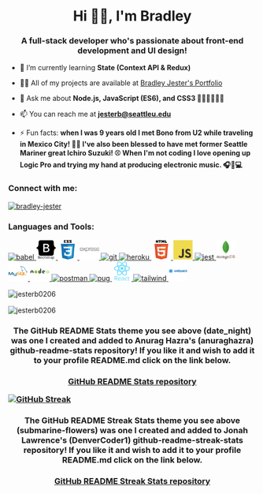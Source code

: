 <h1 align="center">Hi 👋🏼, I'm Bradley</h1>
<h3 align="center">A full-stack developer who's passionate about front-end development and UI design!</h3>

- 🌱 I’m currently learning **State (Context API & Redux)**

- 👨‍💻 All of my projects are available at [Bradley Jester's Portfolio](https://jesterb0206.github.io/react-portfolio/)

- 💬 Ask me about **Node.js, JavaScript (ES6), and CSS3 🧙🏼‍♂️👨🏼‍🎨**

- 📫 You can reach me at **jesterb@seattleu.edu**

- ⚡ Fun facts: **when I was 9 years old I met Bono from U2 while traveling in Mexico City! 🎤😎 I've also been blessed to have met former Seattle Mariner great Ichiro Suzuki! ⚾️ When I'm not coding I love opening up Logic Pro and trying my hand at producing electronic music. 🎧🎹💻**

<h3 align="left">Connect with me:</h3>
<p align="left">
<a href="https://linkedin.com/in/bradley-jester" target="blank"><img align="center" src="https://raw.githubusercontent.com/rahuldkjain/github-profile-readme-generator/master/src/images/icons/Social/linked-in-alt.svg" alt="bradley-jester" height="30" width="40" /></a>
</p>

<h3 align="left">Languages and Tools:</h3>
<p align="left"> <a href="https://babeljs.io/" target="_blank" rel="noreferrer"> <img src="https://www.vectorlogo.zone/logos/babeljs/babeljs-icon.svg" alt="babel" width="40" height="40"/> </a> <a href="https://getbootstrap.com" target="_blank" rel="noreferrer"> <img src="https://raw.githubusercontent.com/devicons/devicon/master/icons/bootstrap/bootstrap-plain-wordmark.svg" alt="bootstrap" width="40" height="40"/> </a> <a href="https://www.w3schools.com/css/" target="_blank" rel="noreferrer"> <img src="https://raw.githubusercontent.com/devicons/devicon/master/icons/css3/css3-original-wordmark.svg" alt="css3" width="40" height="40"/> </a> <a href="https://expressjs.com" target="_blank" rel="noreferrer"> <img src="https://raw.githubusercontent.com/devicons/devicon/master/icons/express/express-original-wordmark.svg" alt="express" width="40" height="40"/> </a> <a href="https://git-scm.com/" target="_blank" rel="noreferrer"> <img src="https://www.vectorlogo.zone/logos/git-scm/git-scm-icon.svg" alt="git" width="40" height="40"/> </a> <a href="https://heroku.com" target="_blank" rel="noreferrer"> <img src="https://www.vectorlogo.zone/logos/heroku/heroku-icon.svg" alt="heroku" width="40" height="40"/> </a> <a href="https://www.w3.org/html/" target="_blank" rel="noreferrer"> <img src="https://raw.githubusercontent.com/devicons/devicon/master/icons/html5/html5-original-wordmark.svg" alt="html5" width="40" height="40"/> </a> <a href="https://developer.mozilla.org/en-US/docs/Web/JavaScript" target="_blank" rel="noreferrer"> <img src="https://raw.githubusercontent.com/devicons/devicon/master/icons/javascript/javascript-original.svg" alt="javascript" width="40" height="40"/> </a> <a href="https://jestjs.io" target="_blank" rel="noreferrer"> <img src="https://www.vectorlogo.zone/logos/jestjsio/jestjsio-icon.svg" alt="jest" width="40" height="40"/> </a> <a href="https://www.mongodb.com/" target="_blank" rel="noreferrer"> <img src="https://raw.githubusercontent.com/devicons/devicon/master/icons/mongodb/mongodb-original-wordmark.svg" alt="mongodb" width="40" height="40"/> </a> <a href="https://www.mysql.com/" target="_blank" rel="noreferrer"> <img src="https://raw.githubusercontent.com/devicons/devicon/master/icons/mysql/mysql-original-wordmark.svg" alt="mysql" width="40" height="40"/> </a> <a href="https://nodejs.org" target="_blank" rel="noreferrer"> <img src="https://raw.githubusercontent.com/devicons/devicon/master/icons/nodejs/nodejs-original-wordmark.svg" alt="nodejs" width="40" height="40"/> </a> <a href="https://postman.com" target="_blank" rel="noreferrer"> <img src="https://www.vectorlogo.zone/logos/getpostman/getpostman-icon.svg" alt="postman" width="40" height="40"/> </a> <a href="https://pugjs.org" target="_blank" rel="noreferrer"> <img src="https://cdn.worldvectorlogo.com/logos/pug.svg" alt="pug" width="40" height="40"/> </a> <a href="https://reactjs.org/" target="_blank" rel="noreferrer"> <img src="https://raw.githubusercontent.com/devicons/devicon/master/icons/react/react-original-wordmark.svg" alt="react" width="40" height="40"/> </a> <a href="https://tailwindcss.com/" target="_blank" rel="noreferrer"> <img src="https://www.vectorlogo.zone/logos/tailwindcss/tailwindcss-icon.svg" alt="tailwind" width="40" height="40"/> </a> <a href="https://webpack.js.org" target="_blank" rel="noreferrer"> <img src="https://raw.githubusercontent.com/devicons/devicon/d00d0969292a6569d45b06d3f350f463a0107b0d/icons/webpack/webpack-original-wordmark.svg" alt="webpack" width="40" height="40"/> </a> </p>

<p><img align="center" src="https://github-readme-stats-git-masterrstaa-rickstaa.vercel.app/api/top-langs?username=jesterb0206&hide_border=true&border_radius=5&theme=gruvbox&locale=en&show_icons=true&layout=compact&langs_count=10" alt="jesterb0206" /></p>

<p><img align="center" src="https://github-readme-stats-git-masterrstaa-rickstaa.vercel.app/api?username=jesterb0206&hide_border=true&border_radius=5&theme=date_night&locale=en&show_icons=true" alt="jesterb0206" /></p>

<h3 align="center"> The GitHub README Stats theme you see above (date_night) was one I created and added to Anurag Hazra's (anuraghazra) github-readme-stats repository! If you like it and wish to add it to your profile README.md click on the link below.<h3>

<p align="center"> <a href="https://github.com/anuraghazra/github-readme-stats" target="_blank" rel="noopener">GitHub README Stats repository </a> </p>

[![GitHub Streak](https://streak-stats.demolab.com?user=jesterb0206&hide_border=true&border_radius=5&theme=submarine-flowers)](https://git.io/streak-stats)

<h3 align="center"> The GitHub README Streak Stats theme you see above (submarine-flowers) was one I created and added to Jonah Lawrence's (DenverCoder1) github-readme-streak-stats repository! If you like it and wish to add it to your profile README.md click on the link below.<h3>

<p align="center"> <a href="https://github.com/DenverCoder1/github-readme-streak-stats" target="_blank" rel="noopener">GitHub README Streak Stats repository </a> </p>

<!---
jesterb0206/jesterb0206 is a ✨ special ✨ repository because its `README.md` (this file) appears on your GitHub profile.
You can click the Preview link to take a look at your changes.
--->

